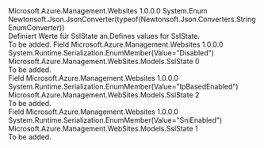<Type Name="SslState" FullName="Microsoft.Azure.Management.WebSites.Models.SslState">
  <TypeSignature Language="C#" Value="public enum SslState" />
  <TypeSignature Language="ILAsm" Value=".class public auto ansi sealed SslState extends System.Enum" />
  <TypeSignature Language="DocId" Value="T:Microsoft.Azure.Management.WebSites.Models.SslState" />
  <TypeSignature Language="VB.NET" Value="Public Enum SslState" />
  <TypeSignature Language="F#" Value="type SslState = " />
  <AssemblyInfo>
    <AssemblyName>Microsoft.Azure.Management.Websites</AssemblyName>
    <AssemblyVersion>1.0.0.0</AssemblyVersion>
  </AssemblyInfo>
  <Base>
    <BaseTypeName>System.Enum</BaseTypeName>
  </Base>
  <Attributes>
    <Attribute>
      <AttributeName>Newtonsoft.Json.JsonConverter(typeof(Newtonsoft.Json.Converters.StringEnumConverter))</AttributeName>
    </Attribute>
  </Attributes>
  <Docs>
    <summary>
            <span data-ttu-id="d1ad4-101">Definiert Werte für SslState an.</span><span class="sxs-lookup"><span data-stu-id="d1ad4-101">Defines values for SslState.</span></span>
            </summary>
    <remarks>To be added.</remarks>
  </Docs>
  <Members>
    <Member MemberName="Disabled">
      <MemberSignature Language="C#" Value="Disabled" />
      <MemberSignature Language="ILAsm" Value=".field public static literal valuetype Microsoft.Azure.Management.WebSites.Models.SslState Disabled = int32(0)" />
      <MemberSignature Language="DocId" Value="F:Microsoft.Azure.Management.WebSites.Models.SslState.Disabled" />
      <MemberSignature Language="VB.NET" Value="Disabled" />
      <MemberSignature Language="F#" Value="Disabled = 0" Usage="Microsoft.Azure.Management.WebSites.Models.SslState.Disabled" />
      <MemberType>Field</MemberType>
      <AssemblyInfo>
        <AssemblyName>Microsoft.Azure.Management.Websites</AssemblyName>
        <AssemblyVersion>1.0.0.0</AssemblyVersion>
      </AssemblyInfo>
      <Attributes>
        <Attribute>
          <AttributeName>System.Runtime.Serialization.EnumMember(Value="Disabled")</AttributeName>
        </Attribute>
      </Attributes>
      <ReturnValue>
        <ReturnType>Microsoft.Azure.Management.WebSites.Models.SslState</ReturnType>
      </ReturnValue>
      <MemberValue>0</MemberValue>
      <Docs>
        <summary>To be added.</summary>
      </Docs>
    </Member>
    <Member MemberName="IpBasedEnabled">
      <MemberSignature Language="C#" Value="IpBasedEnabled" />
      <MemberSignature Language="ILAsm" Value=".field public static literal valuetype Microsoft.Azure.Management.WebSites.Models.SslState IpBasedEnabled = int32(2)" />
      <MemberSignature Language="DocId" Value="F:Microsoft.Azure.Management.WebSites.Models.SslState.IpBasedEnabled" />
      <MemberSignature Language="VB.NET" Value="IpBasedEnabled" />
      <MemberSignature Language="F#" Value="IpBasedEnabled = 2" Usage="Microsoft.Azure.Management.WebSites.Models.SslState.IpBasedEnabled" />
      <MemberType>Field</MemberType>
      <AssemblyInfo>
        <AssemblyName>Microsoft.Azure.Management.Websites</AssemblyName>
        <AssemblyVersion>1.0.0.0</AssemblyVersion>
      </AssemblyInfo>
      <Attributes>
        <Attribute>
          <AttributeName>System.Runtime.Serialization.EnumMember(Value="IpBasedEnabled")</AttributeName>
        </Attribute>
      </Attributes>
      <ReturnValue>
        <ReturnType>Microsoft.Azure.Management.WebSites.Models.SslState</ReturnType>
      </ReturnValue>
      <MemberValue>2</MemberValue>
      <Docs>
        <summary>To be added.</summary>
      </Docs>
    </Member>
    <Member MemberName="SniEnabled">
      <MemberSignature Language="C#" Value="SniEnabled" />
      <MemberSignature Language="ILAsm" Value=".field public static literal valuetype Microsoft.Azure.Management.WebSites.Models.SslState SniEnabled = int32(1)" />
      <MemberSignature Language="DocId" Value="F:Microsoft.Azure.Management.WebSites.Models.SslState.SniEnabled" />
      <MemberSignature Language="VB.NET" Value="SniEnabled" />
      <MemberSignature Language="F#" Value="SniEnabled = 1" Usage="Microsoft.Azure.Management.WebSites.Models.SslState.SniEnabled" />
      <MemberType>Field</MemberType>
      <AssemblyInfo>
        <AssemblyName>Microsoft.Azure.Management.Websites</AssemblyName>
        <AssemblyVersion>1.0.0.0</AssemblyVersion>
      </AssemblyInfo>
      <Attributes>
        <Attribute>
          <AttributeName>System.Runtime.Serialization.EnumMember(Value="SniEnabled")</AttributeName>
        </Attribute>
      </Attributes>
      <ReturnValue>
        <ReturnType>Microsoft.Azure.Management.WebSites.Models.SslState</ReturnType>
      </ReturnValue>
      <MemberValue>1</MemberValue>
      <Docs>
        <summary>To be added.</summary>
      </Docs>
    </Member>
  </Members>
</Type>